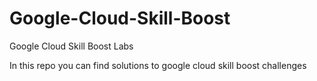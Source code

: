 # Google-Cloud-Skill-Boost

Google Cloud Skill Boost Labs

In this repo you can find solutions to google cloud skill boost challenges
